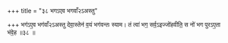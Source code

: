 +++
title = "३८ भगऽएव भगवाँ२ऽअस्तु"

+++
भग॑ऽए॒व भग॑वाँ२ऽअस्तु देवा॒स्तेन॑ व॒यं भग॑वन्तः स्याम। तं त्वा॑ भग॒ सर्व॒ऽइज्जो॑हवीति॒ स नो॑ भग पुरऽए॒ता भ॑वे॒ह ॥३८ ॥